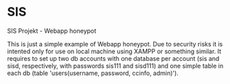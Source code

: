 SIS
===

SIS Projekt - Webapp honeypot



This is just a simple example of Webapp honeypot.
Due to security risks it is intented only for use on local machine using XAMPP or something similar. It requires to set up two db accounts with one database per account (sis and sisd, respectively, with passwords sis111 and sisd111) and one simple table in each db (table 'users(username, password, ccinfo, admin)').
